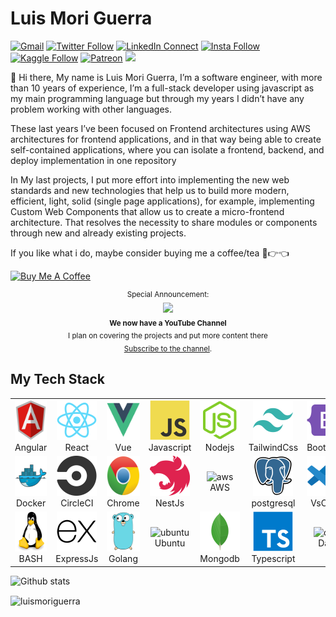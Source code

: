 # Luis Mori Guerra

[![Gmail](https://img.shields.io/badge/%20-Send%20Mail-black?color=14171A&labelColor=ef5350&logo=gmail&logoColor=ffffff)](mailto:luismoriguerra.social@gmail.com)
[![Twitter Follow](https://img.shields.io/badge/dynamic/json.svg?color=14171A&labelColor=37474f&logo=twitter&logoColor=4fc3f7&label=&query=%24[0].followers_count&url=https%3A%2F%2Fcdn.syndication.twimg.com%2Fwidgets%2Ffollowbutton%2Finfo.json%3Fscreen_names%3Dluismoriguerra&suffix=%20Followers)](https://twitter.com/luismoriguerra/)
[![LinkedIn Connect](https://img.shields.io/badge/%20-Connect-black?color=14171A&labelColor=212121&logo=linkedin&logoColor=ffffff)](https://www.linkedin.com/in/luismoriguerra/)
[![Insta Follow](https://img.shields.io/badge/%20-Follow-black?color=14171A&labelColor=d81b60&logo=instagram&logoColor=ffffff)](https://www.instagram.com/luismoriguerra/)
[![Kaggle Follow](https://img.shields.io/badge/%20-Follow-black?color=14171A&labelColor=37474f&logo=kaggle&logoColor=4fc3f7)](https://kaggle.com/luismoriguerra)
[![Patreon](https://img.shields.io/badge/%20-Support-black?color=14171A&labelColor=04945c&logo=patreon&logoColor=ffffff)](https://www.patreon.com/luismoriguerra)
<a href="https://github.com/antonkomarev/github-profile-views-counter"><img src="https://komarev.com/ghpvc/?username=luismoriguerra"></a>

:wave: Hi there, My name is Luis Mori Guerra,  I’m a software engineer, with more than 10 years of experience, I’m a full-stack developer using javascript as my main programming language but through my years I didn’t have any problem working with other languages.

These last years I’ve been focused on Frontend architectures using AWS architectures for frontend applications, and in that way being able to create self-contained applications, where you can isolate a frontend, backend, and deploy implementation in one repository

In My last projects, I put more effort into implementing the new web standards and new technologies that help us to build more modern, efficient, light, solid (single page applications), for example, implementing Custom Web Components that allow us to create a micro-frontend architecture. That resolves the necessity to share modules or components through new and already existing projects.

If you like what i do, maybe consider buying me a coffee/tea 🥺👉👈

<a href="https://www.buymeacoffee.com/luismoriguerra" target="_blank"><img src="https://cdn.buymeacoffee.com/buttons/v2/default-red.png" alt="Buy Me A Coffee" width="150" ></a>
<p align="center">
  <sup>Special Announcement:</sup>
  <br>
  <a href="https://www.youtube.com/channel/UCGdFErSCDw446fgqGpNTFRA?sub_confirmation=1">
    <img width="70px" src="https://roadmap.sh/sponsors/youtube.svg">
  </a>
  <br>
  <sub><b>We now have a YouTube Channel</b></sub>
  <br>
  <sub>I plan on covering the projects and put more content there<br><a href="https://www.youtube.com/channel/UCsYH30yFN391zg-UUQ8BhTw?sub_confirmation=1">Subscribe to the channel</a>.</sub>
</p>
<h2>My Tech Stack</h2>
<table>
  <tr>
    <td align="center">
      <img alt="angular" height=64px src="https://raw.githubusercontent.com/devicons/devicon/master/icons/angularjs/angularjs-original.svg">
      <br>Angular
    </td>
    <td align="center">
      <img alt="react" height=64px src="https://raw.githubusercontent.com/devicons/devicon/master/icons/react/react-original.svg">
      <br>React
    </td>
    <td align="center">
      <img alt="vue" height=64px src="https://raw.githubusercontent.com/devicons/devicon/master/icons/vuejs/vuejs-original.svg">
      <br>Vue
    </td>
    <td align="center">
      <img alt="javascript" height=64px src="https://raw.githubusercontent.com/devicons/devicon/master/icons/javascript/javascript-original.svg">
      <br>Javascript
    </td>
    <td align="center">
      <img alt="nodejs" height=64px src="https://raw.githubusercontent.com/devicons/devicon/master/icons/nodejs/nodejs-original.svg">
      <br>Nodejs
    </td>
    <td align="center">
      <img alt="tailwind" height=64px src="https://raw.githubusercontent.com/devicons/devicon/master/icons/tailwindcss/tailwindcss-plain.svg">
      <br>TailwindCss
    </td>
    <td align="center">
      <img alt="bootstrap" height=64px src="https://raw.githubusercontent.com/devicons/devicon/master/icons/bootstrap/bootstrap-plain.svg">
      <br>Bootstrap
    </td>
    <td align="center">
      <img alt="jquery" height=64px src="https://raw.githubusercontent.com/devicons/devicon/master/icons/jquery/jquery-original.svg">
      <br>jQuery
    </td>
  </tr>
  <tr>
    <td align="center">
      <img alt="docker" height=64px src="https://raw.githubusercontent.com/devicons/devicon/master/icons/docker/docker-original.svg">
      <br>Docker
    </td>
    <td align="center">
      <img alt="CircleCI" height=64px src="https://raw.githubusercontent.com/devicons/devicon/master/icons/circleci/circleci-plain.svg">
      <br>CircleCI
    </td>
    <td align="center">
      <img alt="prometheus" height=64px src="https://raw.githubusercontent.com/devicons/devicon/master/icons/chrome/chrome-original.svg">
      <br>Chrome
    </td>
    <td align="center">
      <img alt="NestJs" height=64px src="https://raw.githubusercontent.com/devicons/devicon/master/icons/nestjs/nestjs-plain.svg">
      <br>NestJs
    </td>
    <td align="center">
      <img alt="aws" height=64px src="https://cdn.worldvectorlogo.com/logos/aws-logo.svg">
      <br>AWS
    </td>
    <td align="center">
      <img alt="postgresql" height=64px src="https://raw.githubusercontent.com/devicons/devicon/master/icons/postgresql/postgresql-original.svg">
      <br>postgresql
    </td>
    <td align="center">
      <img alt="VsCode" height=64px src="https://raw.githubusercontent.com/devicons/devicon/master/icons/vscode/vscode-original.svg">
      <br>VsCode
    </td>
    <td align="center">
      <img alt="GraphQL" height=64px src="https://raw.githubusercontent.com/devicons/devicon/master/icons/graphql/graphql-plain.svg">
      <br>GraphQL
    </td>
  </tr>
  <tr>
    <td align="center">
      <img alt="bash" height=64px src="https://raw.githubusercontent.com/devicons/devicon/master/icons/linux/linux-original.svg">
      <br>BASH
    </td>
    <td align="center">
      <img alt="ExpressJs" height=64px src="https://raw.githubusercontent.com/devicons/devicon/master/icons/express/express-original.svg">
      <br>ExpressJs
    </td>
    <td align="center">
      <img alt="Golang" height=64px src="https://raw.githubusercontent.com/devicons/devicon/master/icons/go/go-original.svg">
      <br>Golang
    </td>
    <td align="center">
      <img alt="ubuntu" height=64px src="https://user-images.githubusercontent.com/39632170/109294252-25681c80-7857-11eb-9ec4-4fbdad9fadfc.png">
      <br>Ubuntu
    </td>
    <td align="center">
      <img alt="Mongodb" height=64px src="https://raw.githubusercontent.com/devicons/devicon/master/icons/mongodb/mongodb-original.svg">
      <br>Mongodb
    </td>
    <td align="center">
      <img alt="Typescript" height=64px src="https://raw.githubusercontent.com/devicons/devicon/master/icons/typescript/typescript-original.svg">
      <br>Typescript
    </td>
    <td align="center">
      <img alt="dart" height=64px src="https://cdn.worldvectorlogo.com/logos/dart.svg">
      <br>Dart
    </td>
    <td align="center">
      <img alt="Yarn" height=64px src="https://raw.githubusercontent.com/devicons/devicon/master/icons/yarn/yarn-original.svg">
      <br>Yarn
    </td>
  </tr>
</table>

![Github stats](https://github-readme-stats.vercel.app/api?username=luismoriguerra&theme=highcontrast&show_icons=true&count_private=true)


<img style="width: 50%;" align="center" src="https://github-readme-streak-stats.herokuapp.com/?user=luismoriguerra" alt="luismoriguerra" />

